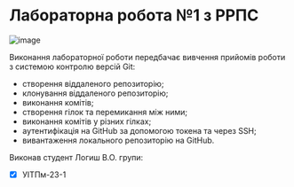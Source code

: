 
# Лабораторна робота №1 з РРПС
![image](https://github.com/Phantomschmerz/RRPS01/assets/169091518/7728b1ec-9f80-43b2-a8d9-dae585851375)

Виконання лабораторної роботи передбачає вивчення прийомів роботи з системою контролю версій Git:
* створення віддаленого репозиторію;
* клонування віддаленого репозиторію;
* виконання комітів;
* створення гілок та перемикання між ними;
* виконання комітів у різних гілках;
* аутентифікація на GitHub за допомогою токена та через SSH;
* вивантаження локального репозиторію на GitHub.

Виконав студент Логиш В.О. групи:
- [x] УІТПм-23-1
